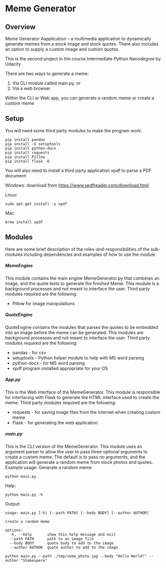# Meme Generator

## Overview
Meme Generator Aapplication – a multimedia application to dynamically generate memes from a stock image and stock quotes.
There also includes an option to supply a custom image and custom quotes. 

This is the second project in the course Intermediate Python Nanodegree by Udacity

There are two ways to generate a meme:
1) Via CLI module called main.py, or
2) Via a web browser

Within the CLI or Web app, you can generate a random meme or create a custom meme

## Setup
You will need some third party modules to make the program work:

```
pip install pandas
pip install -U setuptools
pip install python-docx
pip install requests
pip install Pillow
pip install flask -U
```

You will also need to install a third party application xpdf to parse a PDF document:

Windows: download from https://www.xpdfreader.com/download.html

Linux: 
```
sudo apt-get install -y xpdf
```
Mac: 
```
brew install xpdf
```
## Modules
Here are some brief description of the roles-and-responsibilities of the sub-modules including dependencies and examples of how to use the module

##### MemeEngine
This module contains the main engine MemeGenerator.py that combines an image, and the quote texts to generate the finished Meme.  This module is a background processes and not meant to interface the user.
Third party modules required are the following:
- Pillow for image manipulations


##### QuoteEngine
QuoteEngine contains the modules that parses the quotes to be embedded into an image before the meme can be generated.  This modules are background processes and not meant to interface the user.
Third party modules required are the following:
- pandas - for csv
- setuptools - Python helper module to help with MS word parsing
- python-docx - for MS word parsing
- xpdf program installed appropriate for your OS


##### App.py
This is the Web interface of the MemeGenerator.  This module is responsible for interfacing with Flask to generate the HTML interface used to create the meme.
Third party modules required are the following:
- requests - for saving image files from the internet when creating custom meme
- Flask - for generating the web application


##### main.py
This is the CLI version of the MemeGenerator.  This module uses an argument parser to allow the user to pass three optional arguments to create a custom meme.  The default is to pass no arguments, and the application will generate a random meme from stock photos and quotes.  Example usage:
Generate a random meme
```
python main.py
```
Help:
```
python main.py -h
```
Output:
```
usage: main.py [-h] [--path PATH] [--body BODY] [--author AUTHOR]

Create a random meme

options:
  -h, --help       show this help message and exit
  --path PATH      path to an image file
  --body BODY      quote body to add to the image
  --author AUTHOR  quote author to add to the image
```
```
python main.py --path ./tmp/some_photo.jpg --body "Hello World!" --author "Shakespere"
```
